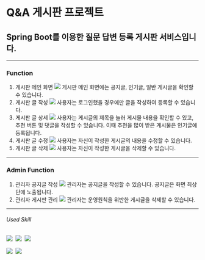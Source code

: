 # Q&A 게시판 프로젝트
## Spring Boot를 이용한 질문 답변 등록 게시판 서비스입니다. 
------------
### Function
<ol>
    <li>게시판 메인 화면
        <img src="https://github.com/9619pjw/springbootboard/assets/97871451/4ef97c1b-4a18-46dc-9952-ffd0d3be6145"> 
        게시판 메인 화면에는 공지글, 인기글, 일반 게시글을 확인할 수 있습니다.
    </li>
    <li>게시판 글 작성
        <img src="https://github.com/9619pjw/springbootboard/assets/97871451/ac5e4d8c-bab7-4d3e-8ad9-4818e9d2518b">
        사용자는 로그인했을 경우에만 글을 작성하여 등록할 수 있습니다.
    </li>
    <li>게시판 글 상세
        <img src ="https://github.com/9619pjw/springbootboard/assets/97871451/02a77067-1c5c-4c5f-bbbe-dadce1a31631">
        사용자는 게시글의 제목을 눌러 게시물 내용을 확인할 수 있고, 추천 버튼 및 댓글을 작성할 수 있습니다. 이때 추천을 많이 받은 게시물은 인기글에 등록됩니다.
    </li>
    <li>게시판 글 수정
        <img src="https://github.com/9619pjw/springbootboard/assets/97871451/a71a4437-ce74-4373-99de-f4536aa0bf51">
        사용자는 자신이 작성한 게시글의 내용을 수정할 수 있습니다.
    </li>
    <li>게시판 글 삭제
        <img src="https://github.com/9619pjw/springbootboard/assets/97871451/3876857a-cd5f-4b7a-8dbe-9e05f94c2ce7">
        사용자는 자신이 작성한 게시글을 삭제할 수 있습니다.
    </li>
</ol>

------------
### Admin Function
<ol>
    <li>관리자 공지글 작성
        <img src="https://github.com/9619pjw/springbootboard/assets/97871451/a4a070b4-1e58-487e-92b2-fd512377cdaa">
        관리자는 공지글을 작성할 수 있습니다. 공지글은 화면 최상단에 노출됩니다.
    </li>
    <li>관리자 게시판 관리
        <img src="https://github.com/9619pjw/springbootboard/assets/97871451/dc8226e7-d143-425b-a7b4-c29c96ece275">
        관리자는 운영원칙을 위반한 게시글을 삭제할 수 있습니다.
    </li>
</ol>

------------
###### Used Skill
<p>
<img src="https://img.shields.io/badge/Java-007396?style=for-the-badge&logo=OpenJDK&logoColor=white"/>&nbsp;
<img src="https://img.shields.io/badge/Spring-6DB33F?style=for-the-badge&logo=Spring&logoColor=green">&nbsp;
<img src="https://img.shields.io/badge/Spring Boot-6DB33F?style=for-the-badge&logo=Spring Boot&logoColor=yellow">&nbsp;
</p>

<p>
<img src="https://img.shields.io/badge/Next.js-000000?style=for-the-badge&logo=Next.js&logoColor=white">&nbsp;
<img src="https://img.shields.io/badge/Tailwind CSS-06B6D4?style=for-the-badge&logo=Tailwind CSS&logoColor=white">&nbsp;
</p>
